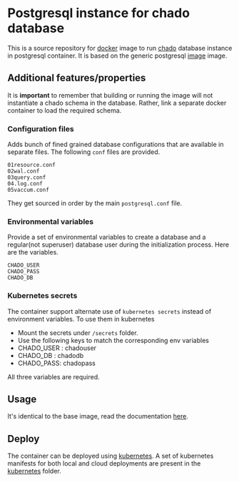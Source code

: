 # Postgresql instance for chado database
This is a source repository for [docker](http://docker.io) image to run
[chado](http://gmod.org/wiki/Chado) database instance in postgresql container.
It is based on the generic postgresql
[image](https://hub.docker.com/r/dictybase/postgres/) image. 

## Additional features/properties
It is __important__ to remember that building or running the image will not
instantiate a chado schema in the database.  Rather, link a separate docker
container to load the required schema.


### Configuration files
Adds bunch of fined grained database configurations that are available in
separate files. The following `conf` files are provided.

```
01resource.conf
02wal.conf
03query.conf
04.log.conf
05vaccum.conf
```

They get sourced in order by the main `postgresql.conf` file. 

### Environmental variables
Provide a set of environmental variables to create a database and a
regular(not superuser) database user during the initialization process. Here
are the variables.

```
CHADO_USER 
CHADO_PASS
CHADO_DB
```

### Kubernetes secrets
The container support alternate use of `kubernetes secrets` instead of environment variables.
To use them in kubernetes 

* Mount the secrets under `/secrets` folder.
* Use the following keys to match the corresponding env variables
 * CHADO_USER : chadouser
 * CHADO_DB : chadodb
 * CHADO_PASS: chadopass

All three variables are required.

## Usage
It's identical to the base image, read the documentation
[here](https://hub.docker.com/r/dictybase/postgres/).

## Deploy
The container can be deployed using [kubernetes](http://kubernetes.io). A set of kubernetes manifests for both local
and cloud deployments are present in the [kubernetes](kubernetes/) folder.


